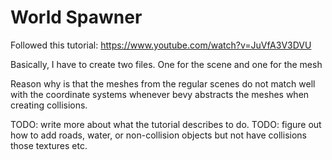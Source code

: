 # World Spawner

Followed this tutorial: https://www.youtube.com/watch?v=JuVfA3V3DVU

Basically, I have to create two files. One for the scene and one for the mesh

Reason why is that the meshes from the regular scenes do not match well with the coordinate systems whenever bevy abstracts the meshes when creating collisions. 

TODO: write more about what the tutorial describes to do.
TODO: figure out how to add roads, water, or non-collision objects but not have collisions those textures etc.